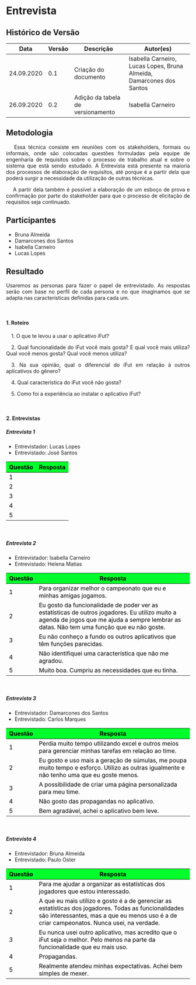 # **Entrevista**

## Histórico de Versão

<table class="table table-striped">
    <thead>
        <th>Data</th> 
        <th>Versão </th> 
        <th>Descrição</th> 
        <th>Autor(es)</th>
    </thead>
    <tbody>
        <tr>
            <td> 24.09.2020 </td>
            <td>  0.1   </td>
            <td> Criação do documento </td>
            <td> Isabella Carneiro, Lucas Lopes, Bruna Almeida, Damarcones dos Santos  </td>
        </tr>
        <tr>
            <td> 26.09.2020 </td>
            <td>  0.2   </td>
            <td> Adição da tabela de versionamento </td>
            <td> Isabella Carneiro  </td>
        </tr>
    </tbody>
</table>

<div class="line"></div>

## Metodologia

 <div>
    <p align="justify">&emsp;
        Essa técnica consiste em reuniões com os stakeholders, formais ou informais, onde são colocadas questões formuladas pela equipe de engenharia de requisitos sobre o processo de trabalho atual e sobre o sistema que está sendo estudado. A Entrevista está presente na maioria dos processos de elaboração de requisitos, até porque é a partir dela que poderá surgir a necessidade da utilização de outras técnicas.</p>
    <p align="justify">&emsp;
        A partir dela também é possível a elaboração de um esboço de prova e confirmação por parte do stakeholder para que o processo de elicitação de requisitos seja continuado.</p>
 </div>

<div class="line"></div>

## Participantes
- Bruna Almeida
- Damarcones dos Santos
- Isabella Carneiro
- Lucas Lopes

<div class="line"></div>

##  Resultado
<div>
    <p align="justify">
        Usaremos as personas para fazer o papel de entrevistado. As respostas serão com base no perfil de cada persona e no que imaginamos que se adapta nas características definidas para cada um.</p>
    <p align="justify">
        </p>
    <p align="justify">
        </p>
</div>
<br>

#### 1. Roteiro
<p align="justify">&emsp;1. O que te levou a usar o aplicativo iFut?</p>
<p align="justify">&emsp;2. Qual funcionalidade do iFut você mais gosta? E qual você mais utiliza? Qual você menos  gosta? Qual você menos utiliza?</p>
<p align="justify">&emsp;3. Na sua opinião, qual o diferencial do iFut em relação à outros aplicativos do gênero?</p>
<p align="justify">&emsp;4. Qual característica do iFut você não gosta?</p>
<p align="justify">&emsp;5. Como foi a experiência ao instalar o aplicativo iFut?</p>
<br>

#### 2. Entrevistas
<div class="line"></div>

##### **Entrevista 1**

- Entrevistador: Lucas Lopes
- Entrevistado: José Santos

<div class="line"></div>

<table class="table table-striped" style="color:black;">
    <thead style="background-color: #00ff2b;">
        <th>Questão</th>
        <th>Resposta</th>
    </thead>
    <tbody>
        <tr>
            <td>1</td>
            <td></td>
        </tr>
        <tr>
            <td>2</td>
            <td></td>
        </tr>
        <tr>
            <td>3</td>
            <td></td>
        </tr>
        <tr>
            <td>4</td>
            <td></td>
        </tr>
        <tr>
            <td>5</td>
            <td></td>
        </tr>
</table>
<br>

##### **Entrevista 2**

- Entrevistador: Isabella Carneiro
- Entrevistado: Helena Matias

<div class="line"></div>

<table class="table table-striped" style="color:black;">
    <thead style="background-color: #00ff2b;">
        <th>Questão</th>
        <th>Resposta</th>
    </thead>
    <tbody>
        <tr>
            <td>1</td>
            <td>Para organizar melhor o campeonato que eu e minhas amigas jogamos. </td>
        </tr>
        <tr>
            <td>2</td>
            <td>Eu gosto da funcionalidade de poder ver as estatísticas de outros jogadores. Eu utilizo muito a agenda de jogos que me ajuda a sempre lembrar as datas. Não tem uma função que eu não goste.</td>
        </tr>
        <tr>
            <td>3</td>
            <td>Eu não conheço a fundo os outros aplicativos que têm funções parecidas.</td>
        </tr>
        <tr>
            <td>4</td>
            <td>Não identifiquei uma característica que não me agradou.</td>
        </tr>
        <tr>
            <td>5</td>
            <td>Muito boa. Cumpriu as necessidades que eu tinha.</td>
        </tr>
</table>
<br>

##### **Entrevista 3**

- Entrevistador: Damarcones dos Santos
- Entrevistado: Carlos Marques

<div class="line"></div>

<table class="table table-striped" style="color:black;">
    <thead style="background-color: #00ff2b;">
        <th>Questão</th>
        <th>Resposta</th>
    </thead>
    <tbody>
        <tr>
            <td>1</td>
            <td>Perdia muito tempo utilizando excel e outros meios para gerenciar minhas tarefas em relação ao time.</td>
        </tr>
        <tr>
            <td>2</td>
            <td>Eu gosto e uso mais a geração de súmulas, me poupa muito tempo e esforço. Utilizo as outras igualmente e não tenho uma que eu goste menos.</td>
        </tr>
        <tr>
            <td>3</td>
            <td>A possibilidade de criar uma página personalizada para meu time.</td>
        </tr>
        <tr>
            <td>4</td>
            <td>Não gosto das propagandas no aplicativo.</td>
        </tr>
        <tr>
            <td>5</td>
            <td>Bem agradável, achei o aplicativo bem leve.</td>
        </tr>
</table>
<br>

##### **Entrevista 4**

- Entrevistador: Bruna Almeida
- Entrevistado: Paulo Oster

<div class="line"></div>

<table class="table table-striped" style="color:black;">
    <thead style="background-color: #00ff2b;">
        <th>Questão</th>
        <th>Resposta</th>
    </thead>
    <tbody>
        <tr>
            <td>1</td>
            <td>Para me ajudar a organizar as estatísticas dos jogadores que estou interessado.</td>
        </tr>
        <tr>
            <td>2</td>
            <td>A que eu mais utilizo e gosto é a de gerenciar as estatísticas dos jogadores. Todas as funcionalidades são interessantes, mas a que eu menos uso é a de criar campeonatos. Nunca usei, na verdade.</td>
        </tr>
        <tr>
            <td>3</td>
            <td>Eu nunca usei outro aplicativo, mas acredito que o iFut seja o melhor. Pelo menos na parte da funcionalidade que eu mais uso.</td>
        </tr>
        <tr>
            <td>4</td>
            <td>Propagandas.</td>
        </tr>
        <tr>
            <td>5</td>
            <td>Realmente atendeu minhas expectativas. Achei bem simples de mexer.</td>
        </tr>
</table>